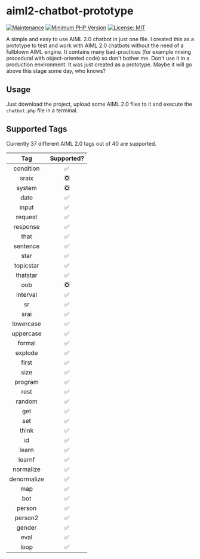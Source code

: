aiml2-chatbot-prototype
=

[![Maintenance](https://img.shields.io/maintenance/yes/2018.svg)](https://github.com/patrickschur/aiml2-chatbot-prototype)
[![Minimum PHP Version](https://img.shields.io/badge/php-%3E%3D%207.1-4AC51C.svg)](http://php.net/)
[![License: MIT](https://img.shields.io/badge/License-MIT-green.svg)](https://opensource.org/licenses/MIT)

A simple and easy to use AIML 2.0 chatbot in just one file. I created this as a prototype to test and work with AIML 2.0 chatbots without the need of a fullblown AIML engine.
It contains many bad-practices (for example mixing procedural with object-oriented code) so don't bother me.
Don't use it in a production environment. It was just created as a prototype. Maybe it will go above this stage some day, who knows?

Usage
--

Just download the project, upload some AIML 2.0 files to it and execute the `chatbot.php` file in a terminal.

Supported Tags
--

Currently 37 different AIML 2.0 tags out of 40 are supported.

| Tag | Supported? |
| :---: | :---: |
| condition | ✅ |
| sraix | ❎ |
| system | ❎ |
| date | ✅ |
| input | ✅ |
| request | ✅ |
| response | ✅ |
| that | ✅ |
| sentence | ✅ |
| star | ✅ |
| topicstar | ✅ |
| thatstar | ✅ |
| oob | ❎ |
| interval | ✅ |
| sr | ✅ |
| srai | ✅ |
| lowercase | ✅ |
| uppercase | ✅ |
| formal | ✅ |
| explode | ✅ |
| first | ✅ |
| size | ✅ |
| program | ✅ |
| rest | ✅ |
| random | ✅ |
| get | ✅ |
| set | ✅ |
| think | ✅ |
| id | ✅ |
| learn | ✅ |
| learnf | ✅ |
| normalize | ✅ |
| denormalize | ✅ |
| map | ✅ |
| bot | ✅ |
| person | ✅ |
| person2 | ✅ |
| gender | ✅ |
| eval | ✅ |
| loop | ✅ |
